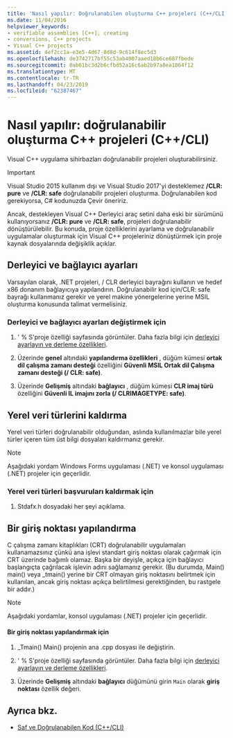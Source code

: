 ```yaml
---
title: 'Nasıl yapılır: Doğrulanabilen oluşturma C++ projeleri (C++/CLI)'
ms.date: 11/04/2016
helpviewer_keywords:
- verifiable assemblies [C++], creating
- conversions, C++ projects
- Visual C++ projects
ms.assetid: 4ef2cc1a-e3e5-4d67-8d8d-9c614f8ec5d3
ms.openlocfilehash: de3742717bf55c53ab4007aaed18b6ce687fbede
ms.sourcegitcommit: 0ab61bc3d2b6cfbd52a16c6ab2b97a8ea1864f12
ms.translationtype: MT
ms.contentlocale: tr-TR
ms.lasthandoff: 04/23/2019
ms.locfileid: "62387467"
---
```

# <a name="how-to-create-verifiable-c-projects-ccli"></a>Nasıl yapılır: doğrulanabilir oluşturma C++ projeleri (C++/CLI)

Visual C++ uygulama sihirbazları doğrulanabilir projeleri oluşturabilirsiniz.

> [!IMPORTANT]
> Visual Studio 2015 kullanım dışı ve Visual Studio 2017'yi desteklemez **/CLR: pure** ve **/CLR: safe** doğrulanabilir projeleri oluşturma. Doğrulanabilen kod gerekiyorsa, C# kodunuzda Çevir öneririz.

Ancak, destekleyen Visual C++ Derleyici araç setini daha eski bir sürümünü kullanıyorsanız **/CLR: pure** ve **/CLR: safe**, projeleri doğrulanabilir dönüştürülebilir. Bu konuda, proje özelliklerini ayarlama ve doğrulanabilir uygulamalar oluşturmak için Visual C++ projeleriniz dönüştürmek için proje kaynak dosyalarında değişiklik açıklar.

## <a name="compiler-and-linker-settings"></a>Derleyici ve bağlayıcı ayarları

Varsayılan olarak, .NET projeleri, / CLR derleyici bayrağını kullanın ve hedef x86 donanım bağlayıcıya yapılandırın. Doğrulanabilir kod için/CLR: safe bayrağı kullanmanız gerekir ve yerel makine yönergelerine yerine MSIL oluşturma konusunda talimat vermelisiniz.

### <a name="to-change-the-compiler-and-linker-settings"></a>Derleyici ve bağlayıcı ayarları değiştirmek için

1. ' % S'proje özelliği sayfasında görüntüler. Daha fazla bilgi için [derleyici ayarlayın ve derleme özellikleri](../build/working-with-project-properties.md).

1. Üzerinde **genel** altındaki **yapılandırma özellikleri** , düğüm kümesi **ortak dil çalışma zamanı desteği** özelliğini **Güvenli MSIL Ortak dil Çalışma zamanı desteği (/ CLR: safe)**.

1. Üzerinde **Gelişmiş** altındaki **bağlayıcı** , düğüm kümesi **CLR imaj türü** özelliğini **Güvenli IL imajını zorla (/ CLRIMAGETYPE: safe)**.

## <a name="removing-native-data-types"></a>Yerel veri türlerini kaldırma

Yerel veri türleri doğrulanabilir olduğundan, aslında kullanılmazlar bile yerel türler içeren tüm üst bilgi dosyaları kaldırmanız gerekir.

> [!NOTE]
> Aşağıdaki yordam Windows Forms uygulaması (.NET) ve konsol uygulaması (.NET) projeler için geçerlidir.

### <a name="to-remove-references-to-native-data-types"></a>Yerel veri türleri başvuruları kaldırmak için

1. Stdafx.h dosyadaki her şeyi açıklama.

## <a name="configuring-an-entry-point"></a>Bir giriş noktası yapılandırma

C çalışma zamanı kitaplıkları (CRT) doğrulanabilir uygulamaları kullanamazsınız çünkü ana işlevi standart giriş noktası olarak çağırmak için CRT üzerinde bağımlı olamaz. Başka bir deyişle, açıkça için bağlayıcı başlangıçta çağrılacak işlevin adını sağlamanız gerekir. (Bu durumda, Main() main() veya _tmain() yerine bir CRT olmayan giriş noktasını belirtmek için kullanılan, ancak giriş noktası açıkça belirtilmesi gerektiğinden, bu rastgele bir addır.)

> [!NOTE]
> Aşağıdaki yordamlar, konsol uygulaması (.NET) projeler için geçerlidir.

#### <a name="to-configure-an-entry-point"></a>Bir giriş noktası yapılandırmak için

1. _Tmain() Main() projenin ana .cpp dosyası ile değiştirin.

1. ' % S'proje özelliği sayfasında görüntüler. Daha fazla bilgi için [derleyici ayarlayın ve derleme özellikleri](../build/working-with-project-properties.md).

1. Üzerinde **Gelişmiş** altındaki **bağlayıcı** düğümünü girin `Main` olarak **giriş noktası** özellik değeri.

## <a name="see-also"></a>Ayrıca bkz.

- [Saf ve Doğrulanabilen Kod (C++/CLI)](../dotnet/pure-and-verifiable-code-cpp-cli.md)
